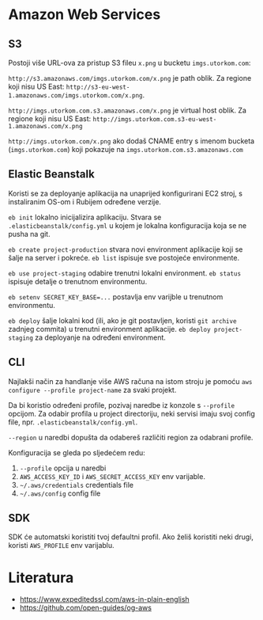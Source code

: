 # Amazon Web Services

## S3

Postoji više URL-ova za pristup S3 fileu `x.png` u bucketu `imgs.utorkom.com`:

`http://s3.amazonaws.com/imgs.utorkom.com/x.png` je path oblik. Za regione koji nisu US East: `http://s3-eu-west-1.amazonaws.com/imgs.utorkom.com/x.png`.

`http://imgs.utorkom.com.s3.amazonaws.com/x.png` je virtual host oblik. Za regione koji nisu US East: `http://imgs.utorkom.com.s3-eu-west-1.amazonaws.com/x.png`

`http://imgs.utorkom.com/x.png` ako dodaš CNAME entry s imenom bucketa (`imgs.utorkom.com`) koji pokazuje na `imgs.utorkom.com.s3.amazonaws.com`

## Elastic Beanstalk

Koristi se za deployanje aplikacija na unaprijed konfigurirani EC2 stroj, s instaliranim OS-om i Rubijem određene verzije.

`eb init` lokalno inicijalizira aplikaciju. Stvara se `.elasticbeanstalk/config.yml` u kojem je lokalna konfiguracija koja se ne pusha na git.

`eb create project-production` stvara novi environment aplikacije koji se šalje na server i pokreće.
`eb list` ispisuje sve postojeće environmente.

`eb use project-staging` odabire trenutni lokalni environment.
`eb status` ispisuje detalje o trenutnom environmentu.

`eb setenv SECRET_KEY_BASE=...` postavlja env varijble u trenutnom environmentu.

`eb deploy` šalje lokalni kod (ili, ako je git postavljen, koristi `git archive` zadnjeg commita) u trenutni environment aplikacije.
`eb deploy project-staging` za deployanje na određeni environment.

## CLI

Najlakši način za handlanje više AWS računa na istom stroju je pomoću `aws configure --profile project-name` za svaki projekt.

Da bi koristio određeni profile, pozivaj naredbe iz konzole s `--profile` opcijom. Za odabir profila u project directoriju, neki servisi imaju svoj config file, npr. `.elasticbeanstalk/config.yml`.

`--region` u naredbi dopušta da odabereš različiti region za odabrani profile.

Konfiguracija se gleda po sljedećem redu:
1. `--profile` opcija u naredbi
2. `AWS_ACCESS_KEY_ID` i `AWS_SECRET_ACCESS_KEY` env varijable.
3. `~/.aws/credentials` credentials file
4. `~/.aws/config` config file

## SDK

SDK će automatski koristiti tvoj defaultni profil. Ako želiš koristiti neki drugi, koristi `AWS_PROFILE` env varijablu.

# Literatura

* https://www.expeditedssl.com/aws-in-plain-english
* https://github.com/open-guides/og-aws

